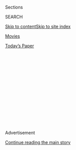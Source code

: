 <div id="app">

<div>

<div>

<div>

<div class="NYTAppHideMasthead css-1q2w90k e1suatyy0">

<div class="section css-ui9rw0 e1suatyy2">

<div class="css-eph4ug er09x8g0">

<div class="css-6n7j50">

</div>

<span class="css-1dv1kvn">Sections</span>

<div class="css-10488qs">

<span class="css-1dv1kvn">SEARCH</span>

</div>

[Skip to content](#site-content)[Skip to site index](#site-index)

</div>

<div id="masthead-section-label" class="css-1wr3we4 eaxe0e00">

[Movies](https://www.nytimes.com/section/movies)

</div>

<div class="css-10698na e1huz5gh0">

</div>

</div>

<div id="masthead-bar-one" class="section hasLinks css-15hmgas e1csuq9d3">

<div class="css-uqyvli e1csuq9d0">

</div>

<div class="css-1uqjmks e1csuq9d1">

</div>

<div class="css-9e9ivx">

[](https://myaccount.nytimes.com/auth/login?response_type=cookie&client_id=vi)

</div>

<div class="css-1bvtpon e1csuq9d2">

[Today’s Paper](https://www.nytimes.com/section/todayspaper)

</div>

</div>

</div>

</div>

<div data-aria-hidden="false">

<div id="site-content" role="main">

<div>

<div class="css-1aor85t" style="opacity:0.000000001;z-index:-1;visibility:hidden">

<div class="css-1hqnpie">

<div class="css-epjblv">

<span class="css-17xtcya">[Movies](/section/movies)</span><span class="css-x15j1o">|</span><span class="css-fwqvlz">Best
Movies of 2019</span>

</div>

<div class="css-k008qs">

<div class="css-1iwv8en">

<span class="css-18z7m18"></span>

<div>

</div>

</div>

<span class="css-1n6z4y">https://nyti.ms/2RiTkiX</span>

<div class="css-1705lsu">

<div class="css-4xjgmj">

<div class="css-4skfbu" role="toolbar" data-aria-label="Social Media Share buttons, Save button, and Comments Panel with current comment count" data-testid="share-tools">

  - 
  - 
  - 
  - 
    
    <div class="css-6n7j50">
    
    </div>

  - 
  - 

</div>

</div>

</div>

</div>

</div>

</div>

<div id="NYT_TOP_BANNER_REGION" class="css-13pd83m">

</div>

<div id="top-wrapper" class="css-1sy8kpn">

<div id="top-slug" class="css-l9onyx">

Advertisement

</div>

[Continue reading the main story](#after-top)

<div class="ad top-wrapper" style="text-align:center;height:100%;display:block;min-height:250px">

<div id="top" class="place-ad" data-position="top" data-size-key="top">

</div>

</div>

<div id="after-top">

</div>

</div>

<div>

<div id="sponsor-wrapper" class="css-1hyfx7x">

<div id="sponsor-slug" class="css-19vbshk">

Supported by

</div>

[Continue reading the main story](#after-sponsor)

<div id="sponsor" class="ad sponsor-wrapper" style="text-align:center;height:100%;display:block">

</div>

<div id="after-sponsor">

</div>

</div>

<div class="css-186x18t">

</div>

<div class="css-1vkm6nb ehdk2mb0">

# Best Movies of 2019

</div>

These titles prove that while the streaming arguments rage and the
medium may be a mess, the art form is as healthy as ever.

<div class="css-79elbk" data-testid="photoviewer-wrapper">

<div class="css-z3e15g" data-testid="photoviewer-wrapper-hidden">

</div>

<div class="css-1a48zt4 ehw59r15" data-testid="photoviewer-children">

![<span class="css-16f3y1r e13ogyst0" data-aria-hidden="true">Clockwise
from top left, scenes from “Once Upon a Time … in Hollywood,” “Parasite”
and “The
Irishman.”</span><span class="css-cnj6d5 e1z0qqy90" itemprop="copyrightHolder"><span class="css-1ly73wi e1tej78p0">Credit...</span><span><span>Clockwise
from top left: Sony Pictures; Neon; Netflix, via Associated
Press</span></span></span>](https://static01.nyt.com/images/2019/12/08/arts/08movies-year-end-lead/08movies-year-end-articleLarge.jpg?quality=75&auto=webp&disable=upscale)

</div>

</div>

<div class="css-18e8msd">

<div class="css-vp77d3 epjyd6m0">

<div class="css-1baulvz">

By [<span class="css-1baulvz" itemprop="name">A.O.
Scott</span>](https://www.nytimes.com/by/a-o--scott) and
[<span class="css-1baulvz last-byline" itemprop="name">Manohla
Dargis</span>](https://www.nytimes.com/by/manohla-dargis)

</div>

</div>

  - 
    
    <div class="css-ld3wwf e16638kd2">
    
    Published Dec. 4, 2019Updated Dec. 26, 2019
    
    </div>

  - 
    
    <div class="css-4xjgmj">
    
    <div class="css-pvvomx" role="toolbar" data-aria-label="Social Media Share buttons, Save button, and Comments Panel with current comment count" data-testid="share-tools">
    
      - 
      - 
      - 
      - 
        
        <div class="css-6n7j50">
        
        </div>
    
      - 
      - 
    
    </div>
    
    </div>

</div>

<div class="css-mdjrty">

[阅读简体中文版](https://cn.nytimes.com/culture/20191205/best-films/ "Read in Simplified Chinese")[閱讀繁體中文版](https://cn.nytimes.com/culture/20191205/best-films/zh-hant/ "Read in Traditional Chinese")

</div>

</div>

<div class="section meteredContent css-1r7ky0e" name="articleBody" itemprop="articleBody">

<div class="css-1fanzo5 StoryBodyCompanionColumn">

<div class="css-53u6y8">

### [A.O. Scott’s List](#link-5eb84891) | [Manohla Dargis’s List](#link-60ed588b)

-----

A.O. Scott

## Films Worth Arguing About

As the movie year winds down, I would like to express my gratitude to
Martin Scorsese. Not only for making [“The
Irishman,”](https://www.nytimes.com/2019/09/27/movies/the-irishman-review.html)
his best movie in a long time and one of the best of 2019 (see below),
but also for reminding the world of the value of cinema.

The art form is in one of its periodic identity crises. A big chunk of
our collective attention — we don’t yet know how big, or with what
consequences — is migrating to streaming platforms whose offerings
include a lot of the stand-alone single-episode narratives that we used
to see mainly in theaters. (Yes, I know: We saw a lot of sequels, too.)
Movie theaters, meanwhile, are dominated by franchise, I.P.-driven
spectacles like the entities in Disney’s Marvel Cinematic Universe,
which Scorsese singled out, in an interview in Empire magazine and then
in [a New York Times
Op-Ed](https://www.nytimes.com/2019/11/04/opinion/martin-scorsese-marvel.html),
as “not cinema.”

The dust-up that followed his remarks was predictable. Members of the
aggrieved superhero-loving community — some of whom draw Disney
paychecks — tut-tutted Scorsese for being old, out of touch, overrated
and, most of all, elitist. Accusing Scorsese (and his defenders) of
elitism was exemplary pseudo-populism, a defense of corporate hegemony
disguised as a celebration of mass taste. To question the apparent
preferences of millions of consumers is to risk being labeled a snob.

In the imaginations of their sore-winner, alpha dog-underdog opponents,
the snobs are simultaneously too dangerous to ignore and too enfeebled
to take seriously. The response is basically, *Shut up\! Shut up\! Shut
up\! Nobody’s listening to you anyway\!* And the anti-elitist argument
is at bottom a matter of numbers, of quantity trumping quality. That
“Avengers: Endgame” and “Joker” broke records at the global box office
surely means something, even if the movies themselves don’t.

</div>

</div>

<div class="css-1fanzo5 StoryBodyCompanionColumn">

<div class="css-53u6y8">

But to paraphrase [Justin Timberlake’s character in “The Social
Network”](https://www.youtube.com/watch?v=k5fJmkv02is): a billion
dollars isn’t cool. You know what’s cool? Movies that offer something
more than the sullen pseudo-politics of “Joker” or the elaborate
pro-status-quo theatrics of “Avengers.” Movies that, rather than
fetishizing self-pity or sentimentalizing domination, illuminate the
cruelty, the comedy and the grace of the human condition. Movies that
treat you as something other than a passive spectator or an obedient,
presold “fan.” Movies that are actually worth arguing about, and
thinking about.

Which is more or less what Scorsese meant by “cinema.” The word might
make even some of his sympathizers a little uncomfortable. Because it
also exists in other languages, including French, using it might make
you sound like you’re putting on airs. (I myself prefer the Italian
pronunciation.) But far from signifying snootiness, the cosmopolitanism
of the term is a sign of the essentially democratic nature of the art
form itself, which is able to leap over barriers of language, custom and
ideology like few others.

(*Looking for the best movies to watch on Netflix, Disney Plus and other
streaming services?* [*Subscribe to our twice-weekly
newsletter*](https://www.nytimes.com/newsletters/watching).)

Cinema also migrates across platforms, which is another reason to
embrace the old/new name. In the digital age, “film” is a technological
misnomer, attached to the glories of a specific, no-longer-dominant
(though not entirely obsolete) way of making and projecting pictures.
“Movies” are, mostly, what we see in theaters (or cinemas, just to
confuse the issue further), while “moving pictures” pop up on nearly
every surface, distracting us from our distraction.

“Cinema” is more capacious and also more specific, because it refers to
an aesthetic rather than a technological category. The medium, right
now, is a mess. But the art form is in a state of rude, contentious
health. Looking back on my favorites released in the United States since
January, I’m struck by how many bristle with an argumentative energy
that seems to match the times, even if a lot of the filmmakers cast
their glances back toward earlier modern moments.

</div>

</div>

<div class="css-1fanzo5 StoryBodyCompanionColumn">

<div class="css-53u6y8">

Bong Joon Ho’s “Parasite” and Noah Baumbach’s “Marriage Story” unfold in
a restless present tense, but so does Greta Gerwig’s “Little Women,”
even though it takes place more than 100 years ago. “The Irishman” and
“Once Upon a Time … in Hollywood” feel like elegies to an older
cinematic ethic, while “Atlantics” and “The Edge of Democracy” press
into an uncertain future, the terms of which are prophesied by the blood
and rhetoric of Mike Leigh’s mighty “Peterloo.” The top two entries on
my list do all of that and more, digging so deep into the particular
lives of their characters — a<span class="css-8l6xbc evw5hdy0">
</span>Macedonian beekeeper and a film student in London — that they
seem to transcend time altogether.

There’s more. There’s always more\! As long as we trust our eyes and
know where to look.

</div>

</div>

<div class="css-79elbk" data-testid="photoviewer-wrapper">

<div class="css-z3e15g" data-testid="photoviewer-wrapper-hidden">

</div>

<div class="css-1a48zt4 ehw59r15" data-testid="photoviewer-children">

![<span class="css-16f3y1r e13ogyst0" data-aria-hidden="true">Hatidze
Muratova in the documentary
“Honeyland.”</span><span class="css-cnj6d5 e1z0qqy90" itemprop="copyrightHolder"><span class="css-1ly73wi e1tej78p0">Credit...</span><span>Neon</span></span>](https://static01.nyt.com/images/2019/12/08/arts/08movies-year-end-honey/merlin_158307867_4f284605-7257-4aab-827d-39a1b03090ff-articleLarge.jpg?quality=75&auto=webp&disable=upscale)

</div>

</div>

<div class="css-1fanzo5 StoryBodyCompanionColumn">

<div class="css-53u6y8">

## 1\. [‘Honeyland’](https://www.nytimes.com/2019/07/25/movies/honeyland-review.html) (Tamara Kotevska and Ljubomir Stefanov)

Conceived as a government-sponsored informational video, this
documentary is nothing less than a found epic, a real-life environmental
allegory and, not least, a stinging comedy about the age-old problem of
inconsiderate neighbors.

## 2\. [‘The Souvenir’](https://www.nytimes.com/2019/05/16/movies/the-souvenir-review.html) (Joanna Hogg)

Honor Swinton Byrne plays a diffident version of the director’s younger
self in an elusive autobiographical film that also functions as a kind
of superhero origin story.

## 3\. [‘Parasite’](https://www.nytimes.com/2019/10/10/movies/parasite-review.html) ([Bong Joon Ho](https://www.nytimes.com/2019/10/30/movies/bong-joon-ho-parasite.html))

I can’t think of a film that made me sadder about the state of the world
and more jubilant about the state of movies.

## 4\. [‘The Irishman’](https://www.nytimes.com/2019/09/27/movies/the-irishman-review.html) (Martin Scorsese)

What is cinema? If you have three and a half hours to spare — and you do
— this is a pretty good answer.

</div>

</div>

<div class="css-1fanzo5 StoryBodyCompanionColumn">

<div class="css-53u6y8">

## 5\. [‘Marriage Story’](https://www.nytimes.com/2019/11/05/movies/marriage-story-review.html) ([Noah Baumbach](https://www.nytimes.com/2019/11/27/movies/marriage-story-noah-baumbach.html))

The joys and miseries of a creative family in 21st-century New York and
Los Angeles.

## 6\. [‘Little Women’](https://www.nytimes.com/2019/12/23/movies/little-women-review.html) (Greta Gerwig)

The joys and miseries of a creative family in 19th-century
Massachusetts.

## 7\. [‘Peterloo’](https://www.nytimes.com/2019/04/04/movies/peterloo-review.html) (Mike Leigh)

British politics in 1819, full of passion and pageantry, bad faith and
factionalism. It feels like a very short march from then to now.

## 8\. [‘The Edge of Democracy’](https://www.nytimes.com/2019/06/18/movies/edge-of-democracy-review.html) (Petra Costa)

This harrowing documentary, a thoughtful inside look at the events
leading up to the election of Jair Bolsonaro, Brazil’s populist
president, is the scariest movie of the year.

## 9\. [‘Once Upon a Time … in Hollywood’](https://www.nytimes.com/2019/07/24/movies/once-upon-a-time-in-hollywood-review.html) (Quentin Tarantino)

Another answer to the “what is cinema?” question, with special attention
to Brad Pitt’s jawline and Margot Robbie’s feet.

## 10\. [‘Atlantics’](https://www.nytimes.com/2019/11/14/movies/atlantics-review.html) (Mati Diop)

See No. 3. A startlingly original debut feature about the specters that
haunt Dakar, and everywhere else.

And … “[American
Factory,”](https://www.nytimes.com/2019/08/20/movies/american-factory-review.html)
[“Ash Is Purest
White”](https://www.nytimes.com/2019/03/13/movies/ash-is-purest-white-review.html)
[“Birds of
Passage,”](https://www.nytimes.com/2019/02/12/movies/birds-of-passage-review.html)
[“Booksmart,”](https://www.nytimes.com/2019/05/22/movies/booksmart-review.html)
[“The
Chambermaid,”](https://www.nytimes.com/2019/06/25/movies/the-chambermaid-review.html)
[“An Elephant Standing
Still,”](https://www.nytimes.com/2019/03/06/movies/an-elephant-sitting-still-review.html)
“[Ford v
Ferrari](https://www.nytimes.com/2019/11/14/movies/ford-v-ferrari-review.html),”
“[I Do Not Care if We Go Down in History as
Barbarians](https://www.nytimes.com/2019/07/18/movies/i-do-not-care-we-go-down-history-barbarians-review.html),”
“[Gloria
Bell](https://www.nytimes.com/2019/03/07/movies/gloria-bell-review.html),”
“[Her
Smell](https://www.nytimes.com/2019/04/10/movies/her-smell-review.html),”
“[High-Flying
Bird](https://www.nytimes.com/2019/02/07/movies/high-flying-bird-review.html),”
“[The
Nightingale](https://www.nytimes.com/2019/08/01/movies/nightingale-review.html),”
“[Pain and
Glory](https://www.nytimes.com/2019/10/03/movies/pain-and-glory-review.html),”
“Richard Jewell,”
“[Transit](https://www.nytimes.com/2019/02/28/movies/transit-review.html),”
“[Us](https://www.nytimes.com/2019/03/20/movies/us-movie-review.html).”

</div>

</div>

<div class="css-1fanzo5 StoryBodyCompanionColumn">

<div class="css-53u6y8">

-----

Manohla Dargis

## Cinema in the Age of Conglomerates

Seen any good or great movies lately? If you are a film critic making a
Top 10 list of the year’s best, your annual agony is never that there
are not enough choices — just the opposite. About 800 new movies will
have opened in New York by the end of the year, which is 11 percent
fewer than were released [a couple of years
ago](https://www.nytimes.com/2014/01/12/movies/flooding-theaters-isnt-good-for-filmmakers-or-filmgoers.html).
The changes in how movies are now distributed are having a pronounced
impact on theatrical exhibition, which may be a disaster or a welcome
course correction in a glutted market.

The better movies generally open in theaters, just as they have long
done. In the past, a lot of junky titles would have gone straight to
video; these days a lot go straight to streaming, while many others
quickly open and close in theaters before they too flow into streaming
purgatory. Despite this online maw, movies still play in theaters
because, well, people still like the big screen. Some play solely to
qualify for awards or because filmmakers also like the big screen.
Amazon and Netflix open movies in theaters because they see those same
filmmakers and awards as a way to keep, and attract, subscribers.

Cinema has always been a moving target, from the cinematograph era to
the streaming. That’s one reason the debate that raged over [Martin
Scorsese’s comments about Marvel
movies](https://www.nytimes.com/2019/11/04/opinion/martin-scorsese-marvel.html)
not being cinema feels like a dead end. He is right that nothing is at
risk in them, or rather very little. Even the best ones are absent real
risk because they are not films in the old-fashioned sense: They are
delivery systems for an integrated array of products and experiences
(other movies, theme parks, toys). Their formula is a feature not a bug.
The appeal of the familiar is one way powerful entertainment companies
turn ardent viewers into brand loyalists, reaching fans with a
cradle-to-grave consumer strategy.

History will remember this period for Disney’s monopolistic muscle; it
will also remember Scorsese’s films. It seems unlikely, though, that
history will remember many of the movies Disney now makes. This probably
matters little to the media giant, which has had a busy, record-breaking
year. In March, it finalized its purchase of 21st Century Fox,
effectively destroying a Hollywood pillar. The origins of Fox can be
traced back to around 1904, when William Fox bought a share of a
Brooklyn nickelodeon. [Disney picked up the empire that rose from that
humble beginning for $71.3
billion](https://www.nytimes.com/2019/03/20/business/media/walt-disney-21st-century-fox-deal.html)
and will absorb it for the express purpose of [leveraging Fox
assets](https://www.cnbc.com/2019/04/12/disney-wouldnt-have-bought-fox-assets-without-streaming-plans-iger-says.html)
to become a global streaming behemoth, just like Netflix.

The [end of
Fox](https://variety.com/2019/film/news/fox-history-moments-disney-merger-1203165929/)
feels like another rattle in the slow death of what many still call the
studio system, which hasn’t resembled the factorylike days of the old
MGM for a long time. You can mourn the end of the studios and revere
their legacy — the art, craft and technique — but there’s no mourning
their racism, sexism, cultivated stupidity and contempt for art. The old
Hollywood studios perfected a way of making films and hired artists and
artisans who succeeded within those confines or transcended them (or
failed or fled). Like the young Scorsese and his friends, the Cahiers du
Cinéma critics who became directors, championed those films. André Bazin
honored “the genius of the system.”

</div>

</div>

<div class="css-1fanzo5 StoryBodyCompanionColumn">

<div class="css-53u6y8">

I tend to think that Hollywood reached its zenith before 1960. Many of
the greatest American films made in the decades since were produced in
spite of terrible studio ideas, more by accident than design, or were
made in the independent realm (at [times with European or Asian
money](https://filmmakermagazine.com/107829-end-of-the-road-jim-jarmusch-on-his-johnny-depp-starring-western-death-trip-dead-man/))
or while the studios were having a fling with adventure. One such moment
was in the 1970s; another occurred recently when Miramax shook up the
indie world and the studios noticed. Their interest was fleeting but
it’s worth recalling that Disney released Wes Anderson’s “Rushmore,”
Paramount backed Paul Thomas Anderson’s “There Will Be Blood” and Warner
Bros. put out Richard Linklater’s “Before Sunset.”

It is also worth remembering that both Spike Lee and Kathryn Bigelow,
two of the filmmakers Scorsese holds up as exemplars of cinema, have
nurtured careers beyond Hollywood and sometimes despite it. After Lee
made his breakout film, “She’s Gotta Have It,” he worked with the major
studios but he also battled them to protect his vision and integrity.
Bigelow has never directed movies that were financed by a major studio,
though some have released her features. Scorsese’s recent movies have
been made, as he recently pointed out, without studio help. “In the last
10 years,” [he
said](https://deadline.com/2019/10/martin-scorsese-netflix-irishman-women-characters-marvel-movies-theme-park-rome-festival-1202765130/),
“my films have been independently financed under difficult
circumstances.”

That is a sobering description of American mainstream movies in the age
of global media conglomerates. Yet, as our yearly lists of favorites
attest, great work always happens.

</div>

</div>

<div class="css-79elbk" data-testid="photoviewer-wrapper">

<div class="css-z3e15g" data-testid="photoviewer-wrapper-hidden">

</div>

<div class="css-1a48zt4 ehw59r15" data-testid="photoviewer-children">

<div class="css-1xdhyk6 erfvjey0">

<span class="css-1ly73wi e1tej78p0">Image</span>

<div class="css-zjzyr8">

<div data-testid="lazyimage-container" style="height:257.77777777777777px">

</div>

</div>

</div>

<span class="css-16f3y1r e13ogyst0" data-aria-hidden="true">Antonio
Banderas in “Pain and
Glory.”</span><span class="css-cnj6d5 e1z0qqy90" itemprop="copyrightHolder"><span class="css-1ly73wi e1tej78p0">Credit...</span><span>Manolo
Pavón/Sony Pictures Classics</span></span>

</div>

</div>

<div class="css-1fanzo5 StoryBodyCompanionColumn">

<div class="css-53u6y8">

## 1\. ‘[Pain and Glory](https://www.nytimes.com/2019/10/03/movies/pain-and-glory-review.html)’ (Pedro Almodóvar)

In this wistful, deeply felt masterwork, a filmmaker faces his own
mortality, awakens desire and transforms ragged life into art.

## 2\. ‘[The Irishman](https://www.nytimes.com/2019/09/27/movies/the-irishman-review.html)’ (Martin Scorsese)

One of the finest movies of Scorsese’s career, this haunting epic about
a murderer for the mob is about tribal loyalty, male violence and a grim
vision of homegrown fascism.

</div>

</div>

<div class="css-1fanzo5 StoryBodyCompanionColumn">

<div class="css-53u6y8">

## 3\. ‘[Parasite](https://www.nytimes.com/2019/10/10/movies/parasite-review.html)’ (Bong Joon Ho)

A perfectly directed movie from one of the greatest filmmakers working
today. If you want to know what cinema is, watch this — well, just watch
everything on this list.

## 4\. ‘[Little Women](https://www.nytimes.com/2019/12/23/movies/little-women-review.html)’ (Greta Gerwig)

At once faithful and blissfully liberated, this beautiful interpretation
of Louisa May Alcott’s novel is the story of a woman finding her voice,
directed by one who already has.

## 5\. ‘[Once Upon a Time … in Hollywood](https://www.nytimes.com/2019/05/22/movies/dicaprio-pitt.html?module=inline)’ (Quentin Tarantino)

Tarantino’s nostalgic panegyric to Los Angeles, the internal combustion
engine and old-school masculine cool is a dream of a movie. I could
spend hours watching Margot Robbie’s character watch herself in a film
and Brad Pitt’s cruise the magically smog-free city in a buttery yellow
1966 Cadillac.

## 6\. ‘[Synonyms](https://www.nytimes.com/2019/10/24/movies/synonyms-review.html)’ (Nadav Lapid)

In this corrosive, funny and sometimes shocking existential cry, a young
ex-soldier flees Israel and tries to shed his country and his identity
by turning himself into a Frenchman.

## 7\. ‘[Transit](https://www.nytimes.com/2019/02/28/movies/transit-review.html)’ (Christian Petzold)

A brilliant allegory that imagines a world in the grip of fascism and
that — as throngs of desperate people seek asylum — becomes a
frightening, all-too-real vision of our own world.

## 8\. ‘[American Factory](https://www.nytimes.com/2019/08/20/movies/american-factory-review.html)’ (Julia Reichert and Steven Bognar)

This powerful documentary tracks what happens when a Chinese company
takes over a shuttered Ohio General Motors factory. Everyone loses but
the billionaire owner.

</div>

</div>

<div class="css-1fanzo5 StoryBodyCompanionColumn">

<div class="css-53u6y8">

## 9\. ‘[One Child Nation](https://www.nytimes.com/2019/08/08/movies/one-child-nation-review.html)’ (Nanfu Wang and Jialing Zhang)

Both site specific yet transcending borders, this devastating
documentary is a damning look at how China’s propaganda controls both
minds and bodies.

## 10\. ‘[The Last Black Man in San Francisco](https://www.nytimes.com/2019/06/06/movies/the-last-black-man-in-san-francisco-review.html)’ (Joe Talbot)

A heartfelt, often supremely lovely movie about loss, memory, race and
place that Talbot created with his longtime friend, Jimmie Fails, who
also stars.

And … “[3
Faces](https://www.nytimes.com/2019/03/07/movies/3-faces-review.html)”;
“[Ad
Astra](https://www.nytimes.com/2019/09/19/movies/ad-astra-review-brad-pitt.html)”
(Brad Pitt\!);
“[Apollo 11](https://www.nytimes.com/2019/02/27/movies/apollo-11-review.html)”;
“[Atlantics](https://www.nytimes.com/2019/11/14/movies/atlantics-review.html)”;
“[Ash Is Purest
White](https://www.nytimes.com/2019/03/13/movies/ash-is-purest-white-review.html)”;
“[A Beautiful Day in the
Neighborhood](https://www.nytimes.com/2019/11/21/movies/a-beautiful-day-in-the-neighborhood-review.html)”
(sniff, sniff); “[The
Brink](https://www.nytimes.com/2019/03/27/movies/the-brink-review.html)”;
“[The
Cave](https://www.nytimes.com/2019/10/17/movies/the-cave-review.html)”
“[Charlie
Says](https://www.nytimes.com/2019/05/09/movies/charlie-says-review.html)”
(Mary Harron directed this year’s other must-see movie tied to the
Manson murders); “Clemency” (Alfre Woodard\!); “The Disappearance of My
Mother”; “[Dolemite Is My
Name](https://www.nytimes.com/2019/10/02/movies/dolemite-is-my-name-review.html)”
(for the cast, especially Wesley Snipes); “[Ford v
Ferrari](https://www.nytimes.com/2019/11/14/movies/ford-v-ferrari-review.html)”
(Matt Damon’s Tommy Lee Jones voice deserves its own credit); “[Give Me
Liberty](https://www.nytimes.com/2019/08/22/movies/give-me-liberty-review.html)”
(my No. 11); “[Gloria
Bell](https://www.nytimes.com/2019/03/07/movies/gloria-bell-review.html)”
(hail Julianne Moore\!); “[Hail
Satan?](https://www.nytimes.com/2019/04/16/movies/hail-satan-review.html)”
(a great double bill with “The Brink”); “Invisible Life”;
“[Honeyland](https://www.nytimes.com/2019/07/25/movies/honeyland-review.html)”;
“[Knock Down the
House](https://www.nytimes.com/2019/04/30/movies/knock-down-the-house-review.html)”;
“[Late
Night](https://www.nytimes.com/2019/06/05/movies/late-night-review.html)”;
“[Leto](https://www.nytimes.com/2019/06/06/movies/leto-review.html)”;
“[Marriage
Story](https://www.nytimes.com/2019/11/05/movies/marriage-story-review.html)”;
“[Midnight Family](https://midnightfamilyfilm.com/)”;
“[Pasolini](https://www.nytimes.com/2019/05/09/movies/pasolini-review.html)”;
“[Peterloo](https://www.nytimes.com/2019/04/04/movies/peterloo-review.html)”;
“Richard Jewell” (minus the risible Olivia Wilde journalist); “[Rolling
Thunder
Revue](https://www.nytimes.com/2019/06/11/movies/rolling-thunder-bob-dylan-martin-scorsese-review.html):
A Bob Dylan Story by Martin Scorsese” (No. 12); “[The
Souvenir](https://www.nytimes.com/2019/05/16/movies/the-souvenir-review.html)”;
“Uncut Gems”;
“[Us](https://www.nytimes.com/2019/03/20/movies/us-movie-review.html)”;
“[Varda by
Agnès](https://www.nytimes.com/2019/11/21/movies/varda-by-agnes-review.html)”
(adieu);
“[Waves](https://www.nytimes.com/2019/11/14/movies/waves-review.html).”
(No. 13).

</div>

</div>

<div>

</div>

</div>

<div>

</div>

<div>

</div>

<div>

</div>

<div>

<div id="bottom-wrapper" class="css-1ede5it">

<div id="bottom-slug" class="css-l9onyx">

Advertisement

</div>

[Continue reading the main story](#after-bottom)

<div id="bottom" class="ad bottom-wrapper" style="text-align:center;height:100%;display:block;min-height:90px">

</div>

<div id="after-bottom">

</div>

</div>

</div>

</div>

</div>

## Site Index

<div>

</div>

## Site Information Navigation

  - [© <span>2020</span> <span>The New York Times
    Company</span>](https://help.nytimes.com/hc/en-us/articles/115014792127-Copyright-notice)

<!-- end list -->

  - [NYTCo](https://www.nytco.com/)
  - [Contact
    Us](https://help.nytimes.com/hc/en-us/articles/115015385887-Contact-Us)
  - [Work with us](https://www.nytco.com/careers/)
  - [Advertise](https://nytmediakit.com/)
  - [T Brand Studio](http://www.tbrandstudio.com/)
  - [Your Ad
    Choices](https://www.nytimes.com/privacy/cookie-policy#how-do-i-manage-trackers)
  - [Privacy](https://www.nytimes.com/privacy)
  - [Terms of
    Service](https://help.nytimes.com/hc/en-us/articles/115014893428-Terms-of-service)
  - [Terms of
    Sale](https://help.nytimes.com/hc/en-us/articles/115014893968-Terms-of-sale)
  - [Site Map](https://spiderbites.nytimes.com)
  - [Help](https://help.nytimes.com/hc/en-us)
  - [Subscriptions](https://www.nytimes.com/subscription?campaignId=37WXW)

</div>

</div>

</div>

</div>
